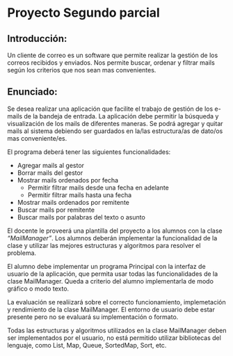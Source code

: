 # Proyecto Segundo parcial

## Introducción:
Un cliente de correo es un software que permite realizar la gestión de los correos recibidos
y enviados. Nos permite buscar, ordenar y filtrar mails según los criterios que nos sean 
mas convenientes.

## Enunciado:

Se desea realizar una aplicación que facilite el trabajo de gestión de los e-mails 
de la bandeja de entrada. La aplicación debe permitir la búsqueda y visualización 
de los mails de diferentes maneras. Se podrá agregar y quitar mails al sistema debiendo 
ser guardados en la/las estructura/as de dato/os mas conveniente/es.

El programa deberá tener las siguientes funcionalidades:

* Agregar mails al gestor
* Borrar mails del gestor
* Mostrar mails ordenados por fecha
    - Permitir filtrar mails desde una fecha en adelante
    - Permitir filtrar mails hasta una fecha 
* Mostrar mails ordenados por remitente
* Buscar mails por remitente
* Buscar mails por palabras del texto o asunto

El docente le proveerá una plantilla del proyecto a los alumnos con la clase 
_“MailManager”_. Los alumnos deberán implementar la funcionalidad de la clase y 
utilizar las mejores estructuras y algoritmos para resolver el problema.

El alumno debe implementar un programa Principal con la interfaz de usuario de la 
aplicación, que permita usar todas las funcionalidades de la clase MailManager. 
Queda a criterio del alumno implementarla de modo gráfico o modo texto.

La evaluación se realiizará sobre el correcto funcionamiento, implemetación y 
rendimiento de la clase MailManager. El entorno de usuario debe estar presente 
pero no se evaluará su implementación o formato.

Todas las estructuras y algoritmos utilizados en la clase  MailManager deben ser 
implementados por el usuario, no está permitido utilizar bibliotecas del lenguaje, 
como List,   Map, Queue, SortedMap, Sort, etc.